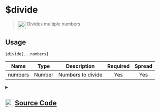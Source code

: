 # $divide
> <img align="top" src="https://upload.wikimedia.org/wikipedia/commons/thumb/e/e4/Infobox_info_icon.svg/160px-Infobox_info_icon.svg.png?20150409153300" alt="image" width="25" height="auto"> Divides multiple numbers
## Usage
```
$divide[...numbers]
```
| Name | Type | Description | Required | Spread
| :---: | :---: | :---: | :---: | :---: |
numbers | Number | Numbers to divide | Yes | Yes
<details>
<summary>
    
## <img align="top" src="https://cdn4.iconfinder.com/data/icons/iconsimple-logotypes/512/github-512.png" alt="image" width="25" height="auto">  [Source Code](https://github.com/tryforge/ForgeScript-V2/blob/main/src/native/divide.ts)
    
</summary>
    
```ts
import { ArgType, NativeFunction, Return } from "../structures"

export default new NativeFunction({
    name: "$divide",
    description: "Divides multiple numbers",
    brackets: true,
    unwrap: true,
    args: [
        {
            name: "numbers",
            description: "Numbers to divide",
            rest: true,
            type: ArgType.Number,
            required: true
        }
    ],
    execute(ctx, [ numbers ]) {
        return Return.success(numbers.reduce((x, y) => x / y))
    },
})
```
    
</details>